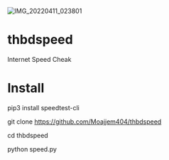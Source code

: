 ![IMG_20220411_023801](https://user-images.githubusercontent.com/82633525/162638857-875abd27-5239-4459-98f0-27b36657f039.jpg)
# thbdspeed
Internet Speed Cheak 

# Install 

pip3 install speedtest-cli

git clone https://github.com/Moajjem404/thbdspeed

cd thbdspeed 

python speed.py
